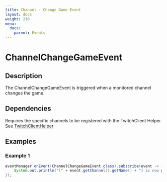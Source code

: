 ```yaml
---
title: Channel - Change Game Event
layout: docs
weight: 210
menu: 
  docs:
    parent: Events
---
```


# ChannelChangeGameEvent

## Description

The ChannelChangeGameEvent is triggered when a monitored channel changes the game.

## Dependencies

Requires the specific channels to be registered with the TwitchClient Helper. See [TwitchClientHelper](../twitch4j/client-helper)

## Examples

### Example 1

```java
eventManager.onEvent(ChannelChangeGameEvent.class).subscribe(event -> {
	System.out.println("[" + event.getChannel().getName() + "] is now playing " + event.getGameId() + "!");
});
```
